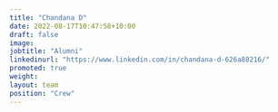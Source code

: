 ```yaml
---
title: "Chandana D"
date: 2022-08-17T10:47:58+10:00
draft: false
image: 
jobtitle: "Alumni"
linkedinurl: "https://www.linkedin.com/in/chandana-d-626a88216/"
promoted: true
weight: 
layout: team
position: "Crew"
---
```



